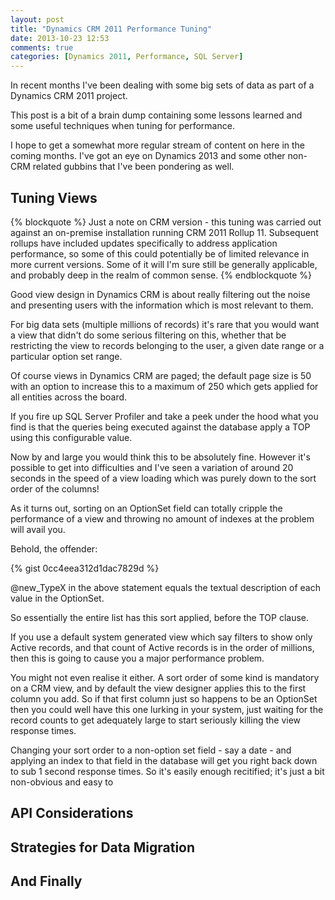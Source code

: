 ```yaml
---
layout: post
title: "Dynamics CRM 2011 Performance Tuning"
date: 2013-10-23 12:53
comments: true
categories: [Dynamics 2011, Performance, SQL Server]
---
```


In recent months I've been dealing with some big sets of data as part of a Dynamics CRM 2011 project.

This post is a bit of a brain dump containing some lessons learned and some useful techniques when tuning for performance.

I hope to get a somewhat more regular stream of content on here in the coming months. I've got an eye on Dynamics 2013 and some other non-CRM related gubbins that I've been pondering as well.

<!-- more -->

Tuning Views
------------

{% blockquote %}
Just a note on CRM version - this tuning was carried out against an on-premise installation running CRM 2011 Rollup 11. Subsequent rollups have included updates specifically to address application performance, so some of this could potentially be of limited relevance in more current versions. Some of it will I'm sure still be generally applicable, and probably deep in the realm of common sense.
{% endblockquote %}

Good view design in Dynamics CRM is about really filtering out the noise and presenting users with the information which is most relevant to them.

For big data sets (multiple millions of records) it's rare that you would want a view that didn't do some serious filtering on this, whether that be restricting the view to records belonging to the user, a given date range or a particular option set range.

Of course views in Dynamics CRM are paged; the default page size is 50 with an option to increase this to a maximum of 250 which gets applied for all entities across the board.

If you fire up SQL Server Profiler and take a peek under the hood what you find is that the queries being executed against the database apply a TOP using this configurable value.

Now by and large you would think this to be absolutely fine. However it's possible to get into difficulties and I've seen a variation of around 20 seconds in the speed of a view loading which was purely down to the sort order of the columns!

As it turns out, sorting on an OptionSet field can totally cripple the performance of a view and throwing no amount of indexes at the problem will avail you.

Behold, the offender:

{% gist 0cc4eea312d1dac7829d %}

@new_TypeX in the above statement equals the textual description of each value in the OptionSet.

So essentially the entire list has this sort applied, before the TOP clause.

If you use a default system generated view which say filters to show only Active records, and that count of Active records is in the order of millions, then this is going to cause you a major performance problem.

You might not even realise it either. A sort order of some kind is mandatory on a CRM view, and by default the view designer applies this to the first column you add. So if that first column just so happens to be an OptionSet then you could well have this one lurking in your system, just waiting for the record counts to get adequately large to start seriously killing the view response times.

Changing your sort order to a non-option set field - say a date - and applying an index to that field in the database will get you right back down to sub 1 second response times. So it's easily enough recitified; it's just a bit non-obvious and easy to 

API Considerations
------------------

Strategies for Data Migration
-----------------------------

And Finally
-----------
